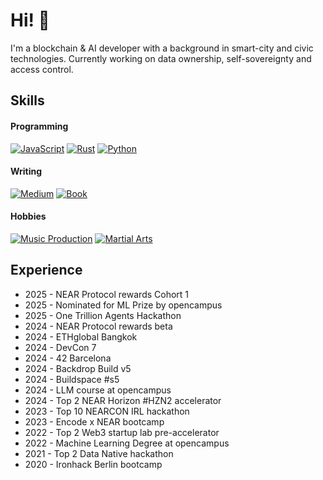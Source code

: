 # Hi! 👋 

I'm a blockchain & AI developer with a background in smart-city and civic technologies.
Currently working on data ownership, self-sovereignty and access control.

## Skills

#### Programming
[![JavaScript](https://img.shields.io/badge/-JavaScript-000000?Color=white)](https://github.com/partagexyz/marketplace)
[![Rust](https://img.shields.io/badge/-Rust-000000?Color=white)](https://github.com/partagexyz/partage-lock)
[![Python](https://img.shields.io/badge/-Python-000000?Color=white)](https://github.com/DemocracyStudio/stakeholder_engagement_simulation_model)

#### Writing
[![Medium](https://img.shields.io/badge/-Medium-000000?Color=white)](https://juliencarbonnell.medium.com/)
[![Book](https://img.shields.io/badge/-Book_Author-000000?Color=white)](https://a.co/d/0Ox4saC)

#### Hobbies
[![Music Production](https://img.shields.io/badge/-Music_Production-000000?Color=white)](https://digitaloverdrive.bandcamp.com/)
[![Martial Arts](https://img.shields.io/badge/Martial_Arts-000000?Color=white)](https://github.com/jcarbonnell/jcarbonnell/blob/main/gokudo.jpeg)

## Experience

- 2025 - NEAR Protocol rewards Cohort 1
- 2025 - Nominated for ML Prize by opencampus
- 2025 - One Trillion Agents Hackathon
- 2024 - NEAR Protocol rewards beta
- 2024 - ETHglobal Bangkok
- 2024 - DevCon 7
- 2024 - 42 Barcelona
- 2024 - Backdrop Build v5
- 2024 - Buildspace #s5 
- 2024 - LLM course at opencampus
- 2024 - Top 2 NEAR Horizon #HZN2 accelerator
- 2023 - Top 10 NEARCON IRL hackathon
- 2023 - Encode x NEAR bootcamp
- 2022 - Top 2 Web3 startup lab pre-accelerator
- 2022 - Machine Learning Degree at opencampus
- 2021 - Top 2 Data Native hackathon
- 2020 - Ironhack Berlin bootcamp
